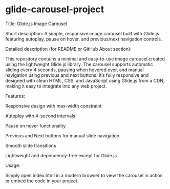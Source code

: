 # glide-carousel-project
Title: Glide.js Image Carousel

Short description:
A simple, responsive image carousel built with Glide.js featuring autoplay, pause on hover, and previous/next navigation controls.

Detailed description (for README or GitHub About section):

This repository contains a minimal and easy-to-use image carousel created using the lightweight Glide.js library. The carousel supports automatic sliding every 4 seconds, pausing when hovered over, and manual navigation using previous and next buttons. It’s fully responsive and designed with clean HTML, CSS, and JavaScript using Glide.js from a CDN, making it easy to integrate into any web project.

Features:

Responsive design with max-width constraint

Autoplay with 4-second intervals

Pause on hover functionality

Previous and Next buttons for manual slide navigation

Smooth slide transitions

Lightweight and dependency-free except for Glide.js

Usage:

Simply open index.html in a modern browser to view the carousel in action or embed the code in your project.

